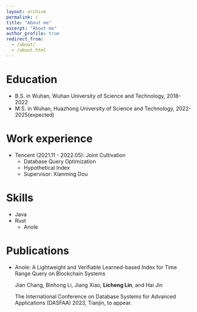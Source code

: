 ```yaml
---
layout: archive
permalink: /
title: "About me"
excerpt: "About me"
author_profile: true
redirect_from: 
  - /about/
  - /about.html
---
```


Education
======
* B.S. in Wuhan, Wuhan University of Science and Technology, 2018-2022
* M.S. in Wuhan, Huazhong University of Science and Technology, 2022-2025(expected)
<!-- * Ph.D in Version Control Theory, GitHub University, 2018 (expected) -->

Work experience
======
* Tencent (2021.11 - 2022.05): Joint Cultivation
  * Database Query Optimization
  * Hypothetical Index
  * Supervisor: Xianming Dou

<!-- * Fall 2015: Research Assistant
  * Github University
  * Duties included: Merging pull requests
  * Supervisor: Professor Hub -->

Skills
======
* Java
* Rust
  * Anole


Publications
======
* Anole: A Lightweight and Verifiable Learned-based Index for Time Range Query on Blockchain Systems
  
  Jian Chang, Binhong Li, Jiang Xiao, **Licheng Lin**, and Hai Jin
  
  The International Conference on Database Systems for Advanced Applications (DASFAA) 2023, Tianjin, to appear.

  <!-- <ul>{% for post in site.publications %}
    {% include archive-single-cv.html %}
  {% endfor %}</ul> -->

<!-- Talks
======
  <ul>{% for post in site.talks %}
    {% include archive-single-talk-cv.html %}
  {% endfor %}</ul>

Teaching
======
  <ul>{% for post in site.teaching %}
    {% include archive-single-cv.html %}
  {% endfor %}</ul>

Service and leadership
======
* Currently signed in to 43 different slack teams -->
